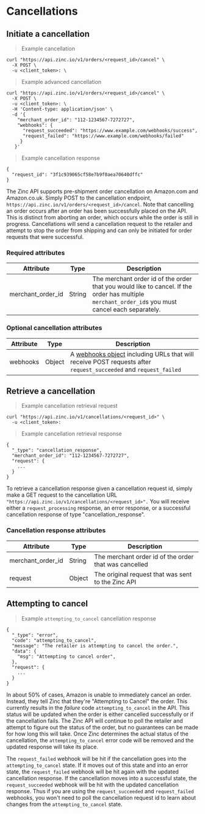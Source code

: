 # Cancellations

## Initiate a cancellation

> Example cancellation

```shell
curl "https://api.zinc.io/v1/orders/<request_id>/cancel" \
  -X POST \
  -u <client_token>: \
```

> Example advanced cancellation

```shell
curl "https://api.zinc.io/v1/orders/<request_id>/cancel" \
  -X POST \
  -u <client_token>: \
  -H 'Content-type: application/json' \
  -d '{
    "merchant_order_id": "112-1234567-7272727",
    "webhooks": {
      "request_succeeded": "https://www.example.com/webhooks/success",
      "request_failed": "https://www.example.com/webhooks/failed"
     }
   }'
```

> Example cancellation response

```shell
{
  "request_id": "3f1c939065cf58e7b9f0aea70640dffc"
}
```

The Zinc API supports pre-shipment order cancellation on Amazon.com and
Amazon.co.uk. Simply POST to the cancellation endpoint, `https://api.zinc.io/v1/orders/<request_id>/cancel`. Note that cancelling an order
occurs after an order has been successfully placed on the API. This is distinct from
aborting an order, which occurs while the order is still in progress. Cancellations
will send a cancellation request to the retailer and attempt to stop the order from
shipping and can only be initiated for order requests that were successful.

### Required attributes

Attribute | Type | Description
--------- | ---- | -----------
merchant_order_id | String | The merchant order id of the order that you would like to cancel. If the order has multiple `merchant_order_id`s you must cancel each separately.


### Optional cancellation attributes

Attribute | Type | Description
--------- | ---- | -----------
webhooks | Object | A [webhooks object](#webhooks-object) including URLs that will receive POST requests after `request_succeeded` and `request_failed`

## Retrieve a cancellation

> Example cancellation retrieval request

```shell
curl "https://api.zinc.io/v1/cancellations/<request_id>" \
  -u <client_token>:
```

> Example cancellation retrieval response

```shell
{
  "_type": "cancellation_response",
  "merchant_order_id": "112-1234567-7272727",
  "request": {
    ...
  }
}
```

To retrieve a cancellation response given a cancellation request id, simply make a GET request to the cancellation URL ```"https://api.zinc.io/v1/cancellations/<request_id>".``` You will receive either a `request_processing` response, an error response, or a successful cancellation response of type "cancellation_response".

### Cancellation response attributes

Attribute | Type | Description
--------- | ---- | -----------
merchant_order_id | String | The merchant order id of the order that was cancelled
request | Object | The original request that was sent to the Zinc API

## Attempting to cancel

> Example `attempting_to_cancel` cancellation response

```shell
{
  "_type": "error",
  "code": "attempting_to_cancel",
  "message": "The retailer is attempting to cancel the order.",
  "data": {
    "msg": "Attempting to cancel order",
  },
  "request": {
    ...
  }
}
```

In about 50% of cases, Amazon is unable to immediately cancel an order. Instead,
they tell Zinc that they're "Attempting to Cancel" the order. This currently
results in the _failure_ code `attempting_to_cancel` in the API. This status will
be updated when the order is either cancelled successfully or if the cancellation
fails. The Zinc API will continue to poll the retailer and attempt to figure out
the status of the order, but no guarantees can be made for how long this will take.
Once Zinc determines the actual status of the cancellation, the `attempting_to_cancel`
error code will be removed and the updated response will take its place.

The `request_failed` webhook will be hit if the cancellation goes into the
`attempting_to_cancel` state. If it moves out of this state and into an error
state, the `request_failed` webhook will be hit again with the updated
cancellation response. If the cancellation moves into a successful state, the
`request_succeeded` webhook will be hit with the updated cancellation response.
Thus if you are using the `request_succeeded` and `request_failed` webhooks,
you won't need to poll the cancellation request id to learn about changes from
the `attempting_to_cancel` state.
